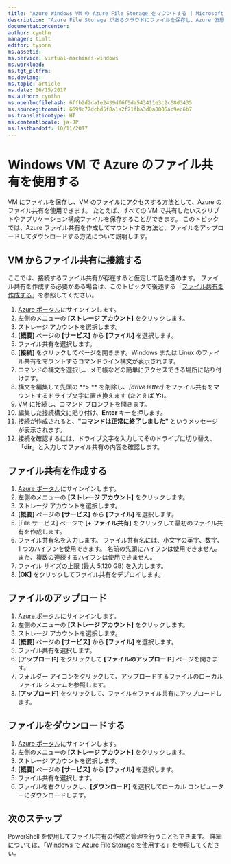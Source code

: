 ```yaml
---
title: "Azure Windows VM の Azure File Storage をマウントする | Microsoft Docs"
description: "Azure File Storage があるクラウドにファイルを保存し、Azure 仮想マシン (VM) からクラウド ファイル共有をマウントします。"
documentationcenter: 
author: cynthn
manager: timlt
editor: tysonn
ms.assetid: 
ms.service: virtual-machines-windows
ms.workload: 
ms.tgt_pltfrm: 
ms.devlang: 
ms.topic: article
ms.date: 06/15/2017
ms.author: cynthn
ms.openlocfilehash: 6ffb2d2da1e2439df6f5da543411e3c2c68d3435
ms.sourcegitcommit: 6699c77dcbd5f8a1a2f21fba3d0a0005ac9ed6b7
ms.translationtype: HT
ms.contentlocale: ja-JP
ms.lasthandoff: 10/11/2017
---
```

# <a name="use-azure-file-shares-with-windows-vms"></a>Windows VM で Azure のファイル共有を使用する 

VM にファイルを保存し、VM のファイルにアクセスする方法として、Azure のファイル共有を使用できます。 たとえば、すべての VM で共有したいスクリプトやアプリケーション構成ファイルを保存することができます。 このトピックでは、Azure ファイル共有を作成してマウントする方法と、ファイルをアップロードしてダウンロードする方法について説明します。

## <a name="connect-to-a-file-share-from-a-vm"></a>VM からファイル共有に接続する

ここでは、接続するファイル共有が存在すると仮定して話を進めます。 ファイル共有を作成する必要がある場合は、このトピックで後述する「[ファイル共有を作成する](#create-a-file-share)」を参照してください。

1. [Azure ポータル](https://portal.azure.com)にサインインします。
2. 左側のメニューの **[ストレージ アカウント]** をクリックします。
3. ストレージ アカウントを選択します。
4. **[概要]** ページの **[サービス]** から **[ファイル]** を選択します。
5. ファイル共有を選択します。
6. **[接続]** をクリックしてページを開きます。Windows または Linux のファイル共有をマウントするコマンドライン構文が表示されます。
7. コマンドの構文を選択し、メモ帳などの簡単にアクセスできる場所に貼り付けます。 
8. 構文を編集して先頭の **> ** を削除し、*[drive letter]* をファイル共有をマウントするドライブ文字に置き換えます (たとえば **Y:**)。
8. VM に接続し、コマンド プロンプトを開きます。
9. 編集した接続構文に貼り付け、**Enter** キーを押します。
10. 接続が作成されると、**"コマンドは正常に終了しました"** というメッセージが表示されます。
11. 接続を確認するには、ドライブ文字を入力してそのドライブに切り替え、「**dir**」と入力してファイル共有の内容を確認します。



## <a name="create-a-file-share"></a>ファイル共有を作成する 
1. [Azure ポータル](https://portal.azure.com)にサインインします。
2. 左側のメニューの **[ストレージ アカウント]** をクリックします。
3. ストレージ アカウントを選択します。
4. **[概要]** ページの **[サービス]** から **[ファイル]** を選択します。
5. [File サービス] ページで **[+ ファイル共有]** をクリックして最初のファイル共有を作成します。
6. ファイル共有名を入力します。 ファイル共有名には、小文字の英字、数字、1 つのハイフンを使用できます。 名前の先頭にハイフンは使用できません。また、複数の連続するハイフンは使用できません。 
7. ファイル サイズの上限 (最大 5,120 GB) を入力します。
8. **[OK]** をクリックしてファイル共有をデプロイします。
   
## <a name="upload-files"></a>ファイルのアップロード
1. [Azure ポータル](https://portal.azure.com)にサインインします。
2. 左側のメニューの **[ストレージ アカウント]** をクリックします。
3. ストレージ アカウントを選択します。
4. **[概要]** ページの **[サービス]** から **[ファイル]** を選択します。
5. ファイル共有を選択します。
6. **[アップロード]** をクリックして **[ファイルのアップロード]** ページを開きます。
7. フォルダー アイコンをクリックして、アップロードするファイルのローカル ファイル システムを参照します。   
8. **[アップロード]** をクリックして、ファイルをファイル共有にアップロードします。

## <a name="download-files"></a>ファイルをダウンロードする
1. [Azure ポータル](https://portal.azure.com)にサインインします。
2. 左側のメニューの **[ストレージ アカウント]** をクリックします。
3. ストレージ アカウントを選択します。
4. **[概要]** ページの **[サービス]** から **[ファイル]** を選択します。
5. ファイル共有を選択します。
6. ファイルを右クリックし、**[ダウンロード]** を選択してローカル コンピューターにダウンロードします。
   

## <a name="next-steps"></a>次のステップ

PowerShell を使用してファイル共有の作成と管理を行うこともできます。 詳細については、「[Windows で Azure File Storage を使用する](../../storage/files/storage-dotnet-how-to-use-files.md)」を参照してください。
